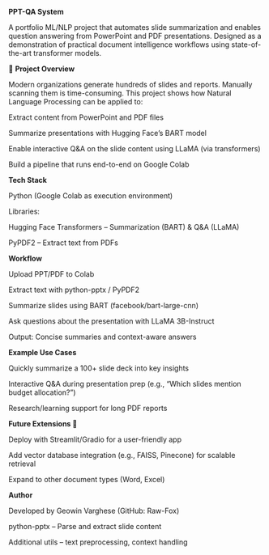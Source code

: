 **PPT-QA System**

A portfolio ML/NLP project that automates slide summarization and enables question answering from PowerPoint and PDF presentations. Designed as a demonstration of practical document intelligence workflows using state-of-the-art transformer models.

🔹 **Project Overview**

Modern organizations generate hundreds of slides and reports. Manually scanning them is time-consuming. This project shows how Natural Language Processing can be applied to:

Extract content from PowerPoint and PDF files

Summarize presentations with Hugging Face’s BART model

Enable interactive Q&A on the slide content using LLaMA (via transformers)

Build a pipeline that runs end-to-end on Google Colab

**Tech Stack**

Python (Google Colab as execution environment)

Libraries:

Hugging Face Transformers – Summarization (BART) & Q&A (LLaMA)

PyPDF2 – Extract text from PDFs

**Workflow**

Upload PPT/PDF to Colab

Extract text with python-pptx / PyPDF2

Summarize slides using BART (facebook/bart-large-cnn)

Ask questions about the presentation with LLaMA 3B-Instruct

Output: Concise summaries and context-aware answers

**Example Use Cases**

Quickly summarize a 100+ slide deck into key insights

Interactive Q&A during presentation prep (e.g., “Which slides mention budget allocation?”)

Research/learning support for long PDF reports

**Future Extensions 🚀**

Deploy with Streamlit/Gradio for a user-friendly app

Add vector database integration (e.g., FAISS, Pinecone) for scalable retrieval

Expand to other document types (Word, Excel)

**Author**

Developed by Geowin Varghese (GitHub: Raw-Fox)

python-pptx – Parse and extract slide content

Additional utils – text preprocessing, context handling
